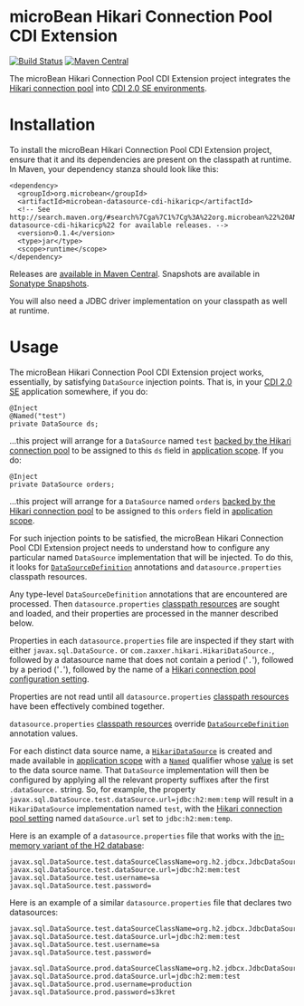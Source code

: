 # microBean Hikari Connection Pool CDI Extension

[![Build Status](https://travis-ci.org/microbean/microbean-datasource-cdi-hikaricp.svg?branch=master)](https://travis-ci.org/microbean/microbean-datasource-cdi-hikaricp)
[![Maven Central](https://maven-badges.herokuapp.com/maven-central/org.microbean/microbean-datasource-cdi-hikaricp/badge.svg)](https://maven-badges.herokuapp.com/maven-central/org.microbean/microbean-datasource-cdi-hikaricp)

The microBean Hikari Connection Pool CDI Extension project
integrates the [Hikari connection pool][hikaricp] into [CDI 2.0 SE
environments][cdi].

# Installation

To install the microBean Hikari Connection Pool CDI Extension
project, ensure that it and its dependencies are present on the
classpath at runtime.  In Maven, your dependency stanza should look
like this:

    <dependency>
      <groupId>org.microbean</groupId>
      <artifactId>microbean-datasource-cdi-hikaricp</artifactId>
      <!-- See http://search.maven.org/#search%7Cga%7C1%7Cg%3A%22org.microbean%22%20AND%20a%3A%22microbean-datasource-cdi-hikaricp%22 for available releases. -->
      <version>0.1.4</version>
      <type>jar</type>
      <scope>runtime</scope>
    </dependency>
    
Releases are [available in Maven Central][maven-central].  Snapshots
are available in [Sonatype Snapshots][sonatype-snapshots].

You will also need a JDBC driver implementation on your classpath as
well at runtime.

# Usage

The microBean Hikari Connection Pool CDI Extension project works,
essentially, by satisfying `DataSource` injection points.  That is, in
your [CDI 2.0 SE][cdi] application somewhere, if you do:

    @Inject
    @Named("test")
    private DataSource ds;
    
...this project will arrange for a `DataSource` named `test` [backed
by the Hikari connection pool][hikari-datasource] to be assigned to
this `ds` field in [application scope][application-scope].  If you do:

    @Inject
    private DataSource orders;
    
...this project will arrange for a `DataSource` named `orders` [backed
by the Hikari connection pool][hikari-datasource] to be assigned to
this `orders` field in [application scope][application-scope].

For such injection points to be satisfied, the microBean Hikari
Connection Pool CDI Extension project needs to understand how to
configure any particular named `DataSource` implementation that will
be injected.  To do this, it looks for [`DataSourceDefinition`][dsd]
annotations and `datasource.properties` classpath resources.

Any type-level `DataSourceDefinition` annotations that are encountered
are processed.  Then `datasource.properties` [classpath
resources][classpath-resources] are sought and loaded, and their
properties are processed in the manner described below.

Properties in each `datasource.properties` file are inspected if they
start with either `javax.sql.DataSource.` or
`com.zaxxer.hikari.HikariDataSource.`, followed by a datasource name
that does not contain a period ('`.`'), followed by a period ('`.`'),
followed by the name of a [Hikari connection pool configuration
setting][hikaricp-config].

Properties are not read until all `datasource.properties` [classpath
resources][classpath-resources] have been effectively combined together.

`datasource.properties` [classpath resources][classpath-resources]
override [`DataSourceDefinition`][dsd] annotation values.

For each distinct data source name, a
[`HikariDataSource`][hikari-datasource] is created and made available
in [application scope][application-scope] with a [`Named`][named]
qualifier whose [value][named-value] is set to the data source name.
That `DataSource` implementation will then be configured by applying
all the relevant property suffixes after the first `.dataSource.`
string.  So, for example, the property
`javax.sql.DataSource.test.dataSource.url=jdbc:h2:mem:temp` will
result in a `HikariDataSource` implementation named `test`, with the
[Hikari connection pool setting][hikaricp-config] named
`dataSource.url` set to `jdbc:h2:mem:temp`.

Here is an example of a `datasource.properties` file that works with
the [in-memory variant of the H2 database][h2-mem]:

    javax.sql.DataSource.test.dataSourceClassName=org.h2.jdbcx.JdbcDataSource
    javax.sql.DataSource.test.dataSource.url=jdbc:h2:mem:test
    javax.sql.DataSource.test.username=sa
    javax.sql.DataSource.test.password=

Here is an example of a similar `datasource.properties` file that
declares two datasources:

    javax.sql.DataSource.test.dataSourceClassName=org.h2.jdbcx.JdbcDataSource
    javax.sql.DataSource.test.dataSource.url=jdbc:h2:mem:test
    javax.sql.DataSource.test.username=sa
    javax.sql.DataSource.test.password=
    
    javax.sql.DataSource.prod.dataSourceClassName=org.h2.jdbcx.JdbcDataSource
    javax.sql.DataSource.prod.dataSource.url=jdbc:h2:mem:test
    javax.sql.DataSource.prod.username=production
    javax.sql.DataSource.prod.password=s3kret

[hikaricp]: http://brettwooldridge.github.io/HikariCP/
[cdi]: http://docs.jboss.org/cdi/spec/2.0/cdi-spec.html#part_2
[maven-central]: http://search.maven.org/#search%7Cga%7C1%7Cg%3A%22org.microbean%22%20AND%20a%3A%22microbean-datasource-cdi-hikaricp%22
[sonatype-snapshots]: https://oss.sonatype.org/content/repositories/snapshots/org/microbean/microbean-datasource-cdi-hikaricp/
[application-scope]: http://docs.jboss.org/cdi/spec/2.0/cdi-spec.html#application_context_se
[hikari-datasource]: https://static.javadoc.io/com.zaxxer/HikariCP/3.2.0/com/zaxxer/hikari/HikariDataSource.html
[dsd]: https://static.javadoc.io/javax/javaee-api/8.0/javax/annotation/sql/DataSourceDefinition.html
[classpath-resources]: https://docs.oracle.com/javase/8/docs/api/java/lang/ClassLoader.html#getResources-java.lang.String-
[hikaricp-config]: https://github.com/brettwooldridge/HikariCP/blob/dev/README.md#configuration-knobs-baby
[named]: https://static.javadoc.io/javax/javaee-api/8.0/javax/inject/Named.html
[named-value]: https://static.javadoc.io/javax/javaee-api/8.0/javax/inject/Named.html#value--
[h2-mem]: http://www.h2database.com/html/features.html#in_memory_databases

